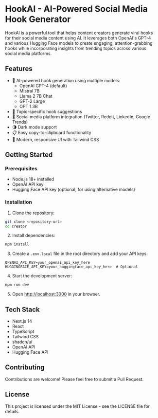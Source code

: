 # HookAI - AI-Powered Social Media Hook Generator

HookAI is a powerful tool that helps content creators generate viral hooks for their social media content using AI. It leverages both OpenAI's GPT-4 and various Hugging Face models to create engaging, attention-grabbing hooks while incorporating insights from trending topics across various social media platforms.

## Features

- 🤖 AI-powered hook generation using multiple models:
  - OpenAI GPT-4 (default)
  - Mistral 7B
  - Llama 2 7B Chat
  - GPT-2 Large
  - OPT 1.3B
- 🎯 Topic-specific hook suggestions
- 📱 Social media platform integration (Twitter, Reddit, LinkedIn, Google Trends)
- 🌗 Dark mode support
- 📋 Easy copy-to-clipboard functionality
- 🎨 Modern, responsive UI with Tailwind CSS

## Getting Started

### Prerequisites

- Node.js 18+ installed
- OpenAI API key
- Hugging Face API key (optional, for using alternative models)

### Installation

1. Clone the repository:
```bash
git clone <repository-url>
cd creator
```

2. Install dependencies:
```bash
npm install
```

3. Create a `.env.local` file in the root directory and add your API keys:
```env
OPENAI_API_KEY=your_openai_api_key_here
HUGGINGFACE_API_KEY=your_huggingface_api_key_here  # Optional
```

4. Start the development server:
```bash
npm run dev
```

5. Open [http://localhost:3000](http://localhost:3000) in your browser.

## Tech Stack

- Next.js 14
- React
- TypeScript
- Tailwind CSS
- shadcn/ui
- OpenAI API
- Hugging Face API

## Contributing

Contributions are welcome! Please feel free to submit a Pull Request.

## License

This project is licensed under the MIT License - see the LICENSE file for details.
